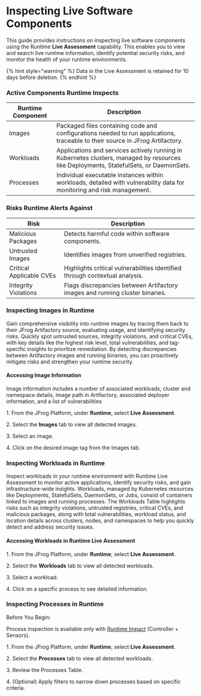 # Inspecting Live Software Components

This guide provides instructions on inspecting live software components using the Runtime **Live Assessment** capability. This enables you to view and search live runtime information, identify potential security risks, and monitor the health of your runtime environments.

{% hint style="warning" %}
Data in the Live Assessment is retained for 10 days before deletion.&#x20;
{% endhint %}

### Active Components Runtime Inspects

| Runtime Component | Description                                                                                                                             |
| ----------------- | --------------------------------------------------------------------------------------------------------------------------------------- |
| Images            | Packaged files containing code and configurations needed to run applications, traceable to their source in JFrog Artifactory.           |
| Workloads         | Applications and services actively running in Kubernetes clusters, managed by resources like Deployments, StatefulSets, or DaemonSets.  |
|  Processes        | Individual executable instances within workloads, detailed with vulnerability data for monitoring and risk management.                  |

### Risks Runtime Alerts Against

| Risk                     | Description                                                                  |
| ------------------------ | ---------------------------------------------------------------------------- |
| Malicious Packages       | Detects harmful code within software components.                             |
| Untrusted Images         | Identifies images from unverified registries.                                |
| Critical Applicable CVEs | Highlights critical vulnerabilities identified through contextual analysis.  |
| Integrity Violations     | Flags discrepancies between Artifactory images and running cluster binaries. |

### Inspecting Images in Runtime&#x20;

Gain comprehensive visibility into runtime images by tracing them back to their JFrog Artifactory source, evaluating usage, and identifying security risks. Quickly spot untrusted sources, integrity violations, and critical CVEs, with key details like the highest risk level, total vulnerabilities, and tag-specific insights to prioritize remediation. By detecting discrepancies between Artifactory images and running binaries, you can proactively mitigate risks and strengthen your runtime security.&#x20;

#### Accessing Image Information&#x20;

Image information includes a number of associated workloads, cluster and namespace details, image path in Artifactory, associated deployer information, and a list of vulnerabilities&#x20;

1\. From the JFrog Platform, under **Runtime**, select **Live Assessment**.&#x20;

2\. Select the **Images** tab to view all detected images.&#x20;

3\. Select an image.&#x20;

4\. Click on the desired image tag from the Images tab.&#x20;

### Inspecting Workloads in Runtime&#x20;

Inspect workloads in your runtime environment with Runtime Live Assessment to monitor active applications, identify security risks, and gain infrastructure-wide insights. Workloads, managed by Kubernetes resources like Deployments, StatefulSets, DaemonSets, or Jobs, consist of containers linked to images and running processes. The Workloads Table highlights risks such as integrity violations, untrusted registries, critical CVEs, and malicious packages, along with total vulnerabilities, workload status, and location details across clusters, nodes, and namespaces to help you quickly detect and address security issues.&#x20;

#### Accessing Workloads in Runtime Live Assessment&#x20;

1\. From the JFrog Platform, under **Runtime**, select **Live Assessment**.&#x20;

2\. Select the **Workloads** tab to view all detected workloads.&#x20;

3\. Select a workload.&#x20;

4\. Click on a specific process to see detailed information.&#x20;

### Inspecting Processes in Runtime&#x20;

Before You Begin:

Process inspection is available only with [Runtime Impact](../#runtime-modes-of-deployment) (Controller + Sensors).

1\. From the JFrog Platform, under **Runtime**, select **Live Assessment**.&#x20;

2\. Select the **Processes** tab to view all detected workloads.&#x20;

3\. Review the Processes Table.&#x20;

4\. (Optional) Apply filters to narrow down processes based on specific criteria.
